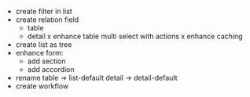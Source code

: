 - create filter in list
- create relation field
  - table
  - detail
x enhance table multi select with actions
x enhance caching
- create list as tree
- enhance form:
   - add section
   - add accordion
- rename table  -> list-default
         detail -> detail-default
- create workflow